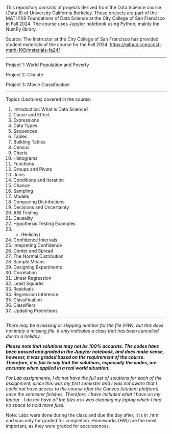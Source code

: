 This repository consists of projects derived from the Data Science course (Data 8) of University California Berkeley. 
These projects are part of the MATH108 Foundations of Data Science at the City College of San Francisco in Fall 2024.
The course uses Jupyter notebook using Python, mainly the NumPy library.

Source:
The Instructor at the City College of San Francisco has provided student materials of the course for the Fall 2024.
https://github.com/ccsf-math-108/materials-fa24/

------

Project 1: World Population and Poverty

Project 2: Climate

Project 3: Movie Classification

------

Topics (Lectures) covered in the course:

1. Introduction: What is Data Science?
2. Cause and Effect
3. Expressions
4. Data Types
5. Sequences
6. Tables
7. Building Tables
8. Census
9. Charts
10. Histograms
11. Functions
12. Groups and Pivots
13. Joins
14. Conditions and Iteration
15. Chance
16. Sampling
17. Models
18. Comparing Distributions
19. Decisions and Uncertainty
20. A/B Testing
21. Causality
22. Hypothesis Testing Examples
23. - (Holiday)
24. Confidence Intervals
25. Intepreting Confidence
26. Center and Spread
27. The Normal Distribution
28. Sample Means
29. Designing Experiments
30. Correlation
31. Linear Regression
32. Least Squares
33. Residuals
34. Regression Inference
35. Classification
36. Classifiers
37. Updating Predictions

----------


*There may be a missing or skipping number for the file (HW), but this does not imply a missing file. It only indicates a class that has been cancelled due to a holiday.*

***Please note that solutions may not be 100% accurate. The codes have been passed and graded in the Jupyter notebook, and does make sense, however, it was graded based on the requirement of the course. Therefore, it is fair to say that the solutions, especially the codes, are accurate when applied in a real world situation.***

*For Lab assignments, I do not have the full set of solutions for each of the assignment, since this was my first semester and I was not aware that I could not have access to the course after the Canvas (student platform) once the semester finishes. Therefore, I have included what I have on my laptop - I do not have all the files as I was cleaning my laptop which I had no space to hold more files.*

Note: Labs were done during the class and due the day after, it is in .html and was only for graded for completion. Homeworks (HW) are the most important, as they were graded for accurateness. 
